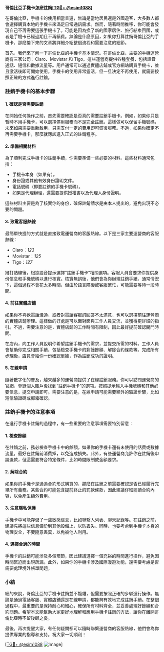 **哥倫比亞手機卡怎麽註銷[[TG💪+ @esim1088](https://t.me/s/esim1088)]**

在哥倫比亞，手機卡的使用相當普遍，無論是當地居民還是外國遊客，大多數人都會選擇購買本地的手機卡來滿足日常通訊需求。然而，隨著時間推移，你可能會發現自己不再需要這張手機卡了。可能是因為換了新的國家居住、旅行結束回國，或者是手機卡已經過期且不再續費。無論是什麼原因，如果你打算註銷哥倫比亞的手機卡，那麼接下來的文章將詳細介紹整個流程和需要注意的細節。

首先，我們來了解一下哥倫比亞的手機卡基本情況。在哥倫比亞，主要的手機運營商有三家公司：Claro、Movistar 和 Tigo。這些運營商提供各種套餐，包括語音通話、短信和數據流量等。用戶通常可以通過實體店鋪或官方網站購買手機卡，並且激活後即可開始使用。手機卡的使用非常靈活，但一旦決定不再使用，就需要按照正確的方式進行註銷。

### 註銷手機卡的基本步驟

#### 1. 確認是否需要註銷
在開始任何操作之前，首先需要確認是否真的需要註銷手機卡。例如，如果你只是暫時不用手機卡，可以選擇停用服務而不是完全註銷。這樣做可以保留手機號碼，未來如果需要重新啟用，只需支付一定的費用即可恢復服務。不過，如果你確定不再需要手機卡，那麼就應該進入正式的註銷程序。

#### 2. 準備相關材料
為了順利完成手機卡的註銷手續，你需要準備一些必要的材料。這些材料通常包括：
- 手機卡本身（如果有）。
- 身份證或其他有效身份證明文件。
- 電話號碼（即要註銷的手機卡號碼）。
- 如果是代理辦理，還需要提供授權書以及代理人身份證明。

這些材料主要是為了核實你的身份，確保註銷請求是由本人提出的，避免出現不必要的問題。

#### 3. 致電客服熱線
最簡單快捷的方式就是直接致電運營商的客服熱線。以下是三家主要運營商的客服熱線：
- Claro：*123*
- Movistar：*125*
- Tigo：*127*

撥打熱線後，根據語音提示選擇“註銷手機卡”相關選項。客服人員會要求你提供身份信息和手機號碼以進行核實。核實無誤後，他們會為你辦理註銷手續。通常情況下，這個過程不會花太多時間，但由於語言障礙或客服繁忙，可能需要等待一段時間。

#### 4. 前往實體店鋪
如果你不喜歡電話溝通，或者對電話客服的回答不太滿意，也可以選擇前往運營商的實體店鋪辦理。這樣做的好處是可以面對面與工作人員交流，並獲得更詳細的指引。不過，需要注意的是，實體店鋪的工作時間有限制，因此最好提前確認開門時間。

在店內，向工作人員說明你希望註銷手機卡的需求，並提交所需的材料。工作人員會幫助你完成相關手續，包括檢查手機卡的剩餘餘額、解除合約條款等。完成所有步驟後，店員會給你一份確認單據，作為註銷成功的證明。

#### 5. 在線申請
隨著數字化的普及，越來越多的運營商提供了在線註銷服務。你可以訪問運營商的官網，登錄個人賬戶後找到“註銷手機卡”的選項。按照提示輸入手機號碼和其他必要信息，提交申請即可。需要注意的是，在線申請可能需要額外的驗證步驟，比如短信驗證碼或郵箱確認。

### 註銷手機卡的注意事項

在進行手機卡註銷的過程中，有一些重要的注意事項需要特別留意：

#### 1. 檢查餘額
在註銷之前，務必檢查手機卡中的餘額。如果你的手機卡還有未使用的話費或數據流量，最好在註銷前消費掉，以免造成損失。此外，有些運營商允許你在註銷後申請退款，但這需要符合特定條件，比如時間限制或金額要求。

#### 2. 解除合約
如果你的手機卡是通過合約形式購買的，那麼在註銷之前需要確認是否已經履行完畢所有義務。某些合約可能包含提前終止的罰款條款，因此建議仔細閱讀合約內容，以免產生額外費用。

#### 3. 注意隱私保護
手機卡中可能存儲了一些敏感信息，比如聯繫人列表、聊天記錄等。在註銷之前，建議先將這些信息備份到其他設備上，以防丟失。同時，也要考慮到手機卡本身的物理安全，不要隨意丟棄，以免被他人利用。

#### 4. 選擇合適的時間
手機卡的註銷可能涉及多個環節，因此建議選擇一個充裕的時間進行操作，避免因時間緊迫而出現疏漏。此外，如果你的手機卡涉及國際漫遊功能，還需要考慮是否需要處理境外帳單問題。

### 小結

總的來說，哥倫比亞的手機卡註銷並不複雜，但需要按照正確的步驟進行操作。無論是通過電話客服、實體店鋪還是在線申請，都能夠有效地完成註銷手續。在整個過程中，最重要的是保持耐心和細心，確保所有材料齊全，並妥善處理好餘額和合約問題。希望本文能幫助大家更好地理解和應用手機卡註銷的方法，讓你在離開哥倫比亞時不留後顧之憂。

最後，再次提醒大家，有任何疑問都可以隨時聯繫運營商的客服熱線，他們會為你提供專業的指導和支持。祝大家一切順利！

[[TG💪+ @esim1088](https://t.me/s/esim1088) ![Image](https://i.postimg.cc/4NQfJmqS/Snipaste-2025-05-13-00-14-12.png)]